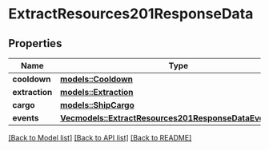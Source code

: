 # ExtractResources201ResponseData

## Properties

Name | Type | Description | Notes
------------ | ------------- | ------------- | -------------
**cooldown** | [**models::Cooldown**](Cooldown.md) |  | 
**extraction** | [**models::Extraction**](Extraction.md) |  | 
**cargo** | [**models::ShipCargo**](ShipCargo.md) |  | 
**events** | [**Vec<models::ExtractResources201ResponseDataEventsInner>**](extract_resources_201_response_data_events_inner.md) |  | 

[[Back to Model list]](../README.md#documentation-for-models) [[Back to API list]](../README.md#documentation-for-api-endpoints) [[Back to README]](../README.md)


